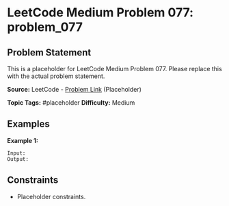 # LeetCode Medium Problem 077: problem_077

## Problem Statement

This is a placeholder for LeetCode Medium Problem 077.
Please replace this with the actual problem statement.

**Source:** LeetCode - [Problem Link](https://leetcode.com/problems/problem-077/) (Placeholder)

**Topic Tags:** #placeholder
**Difficulty:** Medium

## Examples

**Example 1:**

```
Input:
Output:
```

## Constraints

- Placeholder constraints.
